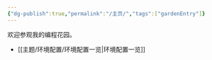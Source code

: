 ```yaml
---
{"dg-publish":true,"permalink":"/主页/","tags":["gardenEntry"]}
---
```


欢迎参观我的编程花园。

- [[主题/环境配置/环境配置一览\|环境配置一览]]


